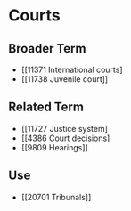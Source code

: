 # Courts  

## Broader Term

- [[11371 International courts]
- [[11738 Juvenile court]]  

## Related Term

- [[11727 Justice system]
- [[4386 Court decisions]
- [[9809 Hearings]]  

## Use

- [[20701 Tribunals]]  

